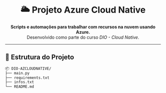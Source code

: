 <h1 align="center">🌥️ Projeto Azure Cloud Native</h1>

<p align="center">
  <strong>Scripts e automações para trabalhar com recursos na nuvem usando Azure.</strong><br>
  Desenvolvido como parte do curso <em>DIO - Cloud Native</em>.
</p>

---

## 📁 Estrutura do Projeto

```bash
📦 DIO-AZCLOUDNATIVE/
├── main.py
├── requirements.txt
├── infos.txt
└── README.md
